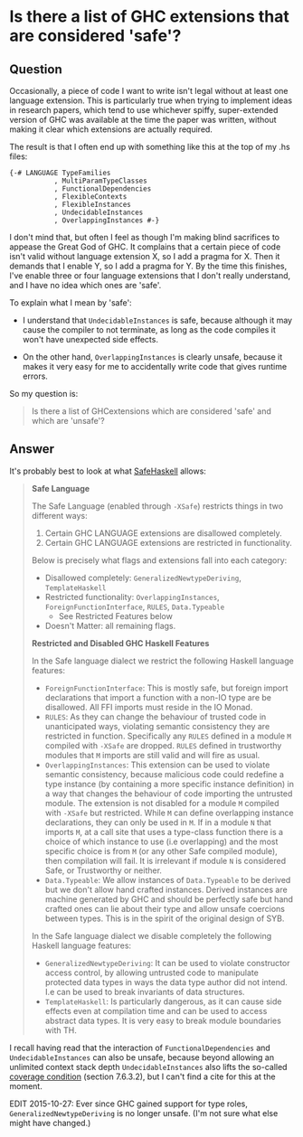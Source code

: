 
# Is there a list of GHC extensions that are considered &apos;safe&apos;?

## Question
        
Occasionally, a piece of code I want to write isn't legal without at least one language extension. This is particularly true when trying to implement ideas in research papers, which tend to use whichever spiffy, super-extended version of GHC was available at the time the paper was written, without making it clear which extensions are actually required.

The result is that I often end up with something like this at the top of my .hs files:

    {-# LANGUAGE TypeFamilies
               , MultiParamTypeClasses
               , FunctionalDependencies
               , FlexibleContexts
               , FlexibleInstances
               , UndecidableInstances
               , OverlappingInstances #-}
    

I don't mind that, but often I feel as though I'm making blind sacrifices to appease the Great God of GHC. It complains that a certain piece of code isn't valid without language extension X, so I add a pragma for X. Then it demands that I enable Y, so I add a pragma for Y. By the time this finishes, I've enable three or four language extensions that I don't really understand, and I have no idea which ones are 'safe'.

To explain what I mean by 'safe':

*   I understand that `UndecidableInstances` is safe, because although it may cause the compiler to not terminate, as long as the code compiles it won't have unexpected side effects.
    
*   On the other hand, `OverlappingInstances` is clearly unsafe, because it makes it very easy for me to accidentally write code that gives runtime errors.
    

So my question is:

> Is there a list of GHCextensions which are considered 'safe' and which are 'unsafe'?

## Answer
        
It's probably best to look at what [SafeHaskell](http://hackage.haskell.org/trac/ghc/wiki/SafeHaskell) allows:

> **Safe Language**
> 
> The Safe Language (enabled through `-XSafe`) restricts things in two different ways:
> 
> 1.  Certain GHC LANGUAGE extensions are disallowed completely.
> 2.  Certain GHC LANGUAGE extensions are restricted in functionality.
> 
> Below is precisely what flags and extensions fall into each category:
> 
> *   Disallowed completely: `GeneralizedNewtypeDeriving`, `TemplateHaskell`
> *   Restricted functionality: `OverlappingInstances`, `ForeignFunctionInterface`, `RULES`, `Data.Typeable`
>     *   See Restricted Features below
> *   Doesn't Matter: all remaining flags.
> 
> **Restricted and Disabled GHC Haskell Features**
> 
> In the Safe language dialect we restrict the following Haskell language features:
> 
> *   `ForeignFunctionInterface`: This is mostly safe, but foreign import declarations that import a function with a non-IO type are be disallowed. All FFI imports must reside in the IO Monad.
> *   `RULES`: As they can change the behaviour of trusted code in unanticipated ways, violating semantic consistency they are restricted in function. Specifically any `RULES` defined in a module `M` compiled with `-XSafe` are dropped. `RULES` defined in trustworthy modules that `M` imports are still valid and will fire as usual.
> *   `OverlappingInstances`: This extension can be used to violate semantic consistency, because malicious code could redefine a type instance (by containing a more specific instance definition) in a way that changes the behaviour of code importing the untrusted module. The extension is not disabled for a module `M` compiled with `-XSafe` but restricted. While `M` can define overlapping instance declarations, they can only be used in `M`. If in a module `N` that imports `M`, at a call site that uses a type-class function there is a choice of which instance to use (i.e overlapping) and the most specific choice is from `M` (or any other Safe compiled module), then compilation will fail. It is irrelevant if module `N` is considered Safe, or Trustworthy or neither.
> *   `Data.Typeable`: We allow instances of `Data.Typeable` to be derived but we don't allow hand crafted instances. Derived instances are machine generated by GHC and should be perfectly safe but hand crafted ones can lie about their type and allow unsafe coercions between types. This is in the spirit of the original design of SYB.
> 
> In the Safe language dialect we disable completely the following Haskell language features:
> 
> *   `GeneralizedNewtypeDeriving`: It can be used to violate constructor access control, by allowing untrusted code to manipulate protected data types in ways the data type author did not intend. I.e can be used to break invariants of data structures.
> *   `TemplateHaskell`: Is particularly dangerous, as it can cause side effects even at compilation time and can be used to access abstract data types. It is very easy to break module boundaries with TH.

I recall having read that the interaction of `FunctionalDependencies` and `UndecidableInstances` can also be unsafe, because beyond allowing an unlimited context stack depth `UndecidableInstances` also lifts the so-called [coverage condition](http://www.haskell.org/ghc/docs/7.4.1/html/users_guide/type-class-extensions.html) (section 7.6.3.2), but I can't find a cite for this at the moment.

EDIT 2015-10-27: Ever since GHC gained support for type roles, `GeneralizedNewtypeDeriving` is no longer unsafe. (I'm not sure what else might have changed.)
